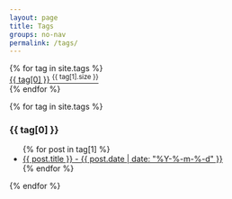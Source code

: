 ```yaml
---
layout: page
title: Tags
groups: no-nav
permalink: /tags/
---
```


<div class="home">
  <div class="general_block">
    <div class="tags_home">
      {% for tag in site.tags %}
        <a class="tags_block_link" href="#{{ tag[0] }}">
          <div class="tags_block"> {{ tag[0] }} <SUP> {{ tag[1].size }} </SUP></div>
        </a> 
      {% endfor %}
    </div>
    <div class="clear-float"></div><!-- this one is the line for clear the left float-->
  </div>

  {% for tag in site.tags %}
    <div id="{{ tag[0] }}" class="general_block">
      <h3>{{ tag[0] }}</h3>
      <ul>
        {% for post in tag[1] %}
          <li class="tags_post_list">
            <a href="{{ post.url | prepend: site.baseurl }}"> {{ post.title }} - <span class="post-meta">{{ post.date | date: "%Y-%-m-%-d" }}</span></a>
          </li>
        {% endfor %}
      </ul>
    </div>
  {% endfor %}

<!-- test
  {% for tag in site.tags %}
    <p>tag: '{{ tag[0] }}',</p>
    <p>freq: {{ tag[1].size }},</p>
    <p>posts: </p>

    {% for post in tag[1] %}
      <p>title: '{{ post.title }}',</p>
      <p>url: '{{ BASE_PATH }}{{ post.url }}',</p>
      <p>date: '{{ post.date | date: "%Y-%m-%d" }}'</p>
    {% endfor %}

  {% endfor %}
-->

</div>
